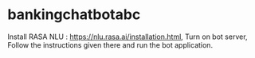 # bankingchatbotabc
Install RASA NLU : https://nlu.rasa.ai/installation.html,
Turn on bot server,
Follow the instructions given there and run the bot application.
